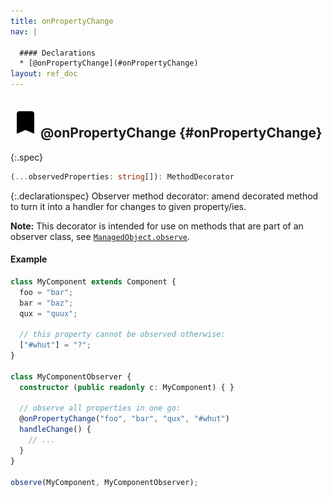 ```yaml
---
title: onPropertyChange
nav: |

  #### Declarations
  * [@onPropertyChange](#onPropertyChange)
layout: ref_doc
---
```


## ![](/assets/icons/spec-decorator.svg)@onPropertyChange {#onPropertyChange}
{:.spec}

```typescript
(...observedProperties: string[]): MethodDecorator
```
{:.declarationspec}
Observer method decorator: amend decorated method to turn it into a handler for changes to given property/ies.

**Note:** This decorator is intended for use on methods that are part of an observer class, see [`ManagedObject.observe`](./ManagedObject#ManagedObject:observe).

#### Example
```typescript
class MyComponent extends Component {
  foo = "bar";
  bar = "baz";
  qux = "quux";

  // this property cannot be observed otherwise:
  ["#whut"] = "?";
}

class MyComponentObserver {
  constructor (public readonly c: MyComponent) { }

  // observe all properties in one go:
  @onPropertyChange("foo", "bar", "qux", "#whut")
  handleChange() {
    // ...
  }
}

observe(MyComponent, MyComponentObserver);
```

